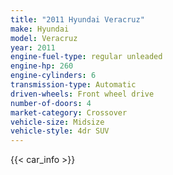 ```yaml
---
title: "2011 Hyundai Veracruz"
make: Hyundai
model: Veracruz
year: 2011
engine-fuel-type: regular unleaded
engine-hp: 260
engine-cylinders: 6
transmission-type: Automatic
driven-wheels: Front wheel drive
number-of-doors: 4
market-category: Crossover
vehicle-size: Midsize
vehicle-style: 4dr SUV
---
```


{{< car_info >}}

